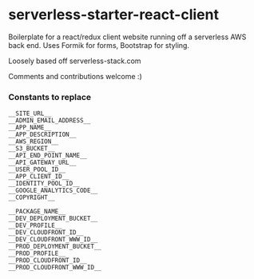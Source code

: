 # serverless-starter-react-client

Boilerplate for a react/redux client website running off a serverless AWS back end. Uses Formik for forms, Bootstrap for styling.

Loosely based off serverless-stack.com

Comments and contributions welcome :)

### Constants to replace

```
__SITE_URL__
__ADMIN_EMAIL_ADDRESS__
__APP_NAME__
__APP_DESCRIPTION__
__AWS_REGION__
__S3_BUCKET__
__API_END_POINT_NAME__
__API_GATEWAY_URL__
__USER_POOL_ID__
__APP_CLIENT_ID__
__IDENTITY_POOL_ID__
__GOOGLE_ANALYTICS_CODE__
__COPYRIGHT__

__PACKAGE_NAME__
__DEV_DEPLOYMENT_BUCKET__
__DEV_PROFILE__
__DEV_CLOUDFRONT_ID__
__DEV_CLOUDFRONT_WWW_ID__
__PROD_DEPLOYMENT_BUCKET__
__PROD_PROFILE__
__PROD_CLOUDFRONT_ID__
__PROD_CLOUDFRONT_WWW_ID__


```
